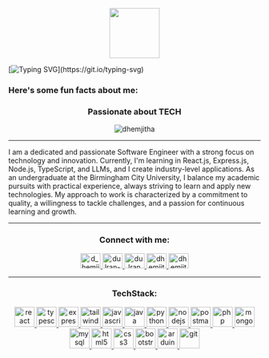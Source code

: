 <p align="center"><picture><img src = "https://github.com/7oSkaaa/7oSkaaa/blob/main/Images/about_me.gif?raw=true" width = 100px></picture></p>

[![Typing SVG](https://readme-typing-svg.herokuapp.com?&color=7AF79A&size=30&lines=Hey!+I'm+Dulran+Hemjitha+!;Welcome+to+My+Profile.;)](https://git.io/typing-svg)
<h3> Here's some fun facts about me: </h3>
<h3 align="center">Passionate about TECH</h3>

<p align="center">
  <img src="https://komarev.com/ghpvc/?username=dhemjitha&label=Profile%20views&color=0e75b6&style=flat" alt="dhemjitha" />
</p>

---

I am a dedicated and passionate Software Engineer with a strong focus on technology and innovation. Currently, I'm learning in React.js, Express.js, Node.js, TypeScript, and LLMs, and I create industry-level applications. As an undergraduate at the Birmingham City University, I balance my academic pursuits with practical experience, always striving to learn and apply new technologies. My approach to work is characterized by a commitment to quality, a willingness to tackle challenges, and a passion for continuous learning and growth.

---

<h3 align="center">Connect with me:</h3>
<p align="center">
  <a href="https://twitter.com/dhemjitha" target="blank">
    <img src="https://github.com/Scar1109/skill-icons/blob/main/icons/Twitter.svg" alt="d_hemjitha" height="30" width="40" />
  </a>
  <a href="https://linkedin.com/in/dulran-hemjitha" target="blank">
    <img src="https://github.com/Scar1109/skill-icons/blob/main/icons/LinkedIn.svg" alt="dulran-hemjitha" height="30" width="40" />
  </a>
  <a href="https://fb.com/dulran hemjitha" target="blank">
    <img src="https://raw.githubusercontent.com/rahuldkjain/github-profile-readme-generator/master/src/images/icons/Social/facebook.svg" alt="dulran hemjitha" height="30" width="40" />
  </a>
  <a href="https://instagram.com/dhemjitha" target="blank">
    <img src="https://github.com/Scar1109/skill-icons/blob/main/icons/Instagram.svg" alt="dhemjitha" height="30" width="40" />
  </a>
  <a href="https://www.youtube.com/c/dhemjitha" target="blank">
    <img src="https://raw.githubusercontent.com/rahuldkjain/github-profile-readme-generator/master/src/images/icons/Social/youtube.svg" alt="dhemjitha" height="30" width="40" />
  </a>
</p>

---

<h3 align="center">TechStack:</h3>
<p align="center">
  <a href="https://reactjs.org/" target="_blank" rel="noreferrer">
    <img src="https://github.com/Scar1109/skill-icons/blob/main/icons/React-Light.svg" alt="react" width="40" height="40"/>
  </a>
  
  <a href="https://www.typescriptlang.org/" target="_blank" rel="noreferrer">
    <img src="https://github.com/Scar1109/skill-icons/blob/main/icons/TypeScript.svg" alt="typescript" width="40" height="40"/>
  </a>
  
  <a href="https://expressjs.com" target="_blank" rel="noreferrer">
    <img src="https://github.com/Scar1109/skill-icons/blob/main/icons/ExpressJS-Light.svg" alt="express" width="40" height="40"/>
  </a>

  <a href="https://tailwindcss.com/" target="_blank" rel="noreferrer">
    <img src="https://github.com/Scar1109/skill-icons/blob/main/icons/TailwindCSS-Dark.svg" alt="tailwind" width="40" height="40"/>
  </a>
  
  <a href="https://developer.mozilla.org/en-US/docs/Web/JavaScript" target="_blank" rel="noreferrer">
    <img src="https://github.com/Scar1109/skill-icons/blob/main/icons/JavaScript.svg" alt="javascript" width="40" height="40"/>
  </a>
  
  <a href="https://www.java.com" target="_blank" rel="noreferrer">
    <img src="https://github.com/Scar1109/skill-icons/blob/main/icons/Java-Light.svg" alt="java" width="40" height="40"/>
  </a>

  <a href="https://www.python.org/" target="_blank" rel="noreferrer">
    <img src="https://github.com/Scar1109/skill-icons/blob/main/icons/Python-Dark.svg" alt="python" width="40" height="40"/>
  </a>
  
  <a href="https://nodejs.org" target="_blank" rel="noreferrer">
    <img src="https://github.com/Scar1109/skill-icons/blob/main/icons/NodeJS-Dark.svg" alt="nodejs" width="40" height="40"/>
  </a>

  <a href="https://postman.com" target="_blank" rel="noreferrer"> 
    <img src="https://github.com/Scar1109/skill-icons/blob/main/icons/Postman.svg" alt="postman" width="40" height="40"/> 
  </a>

  <a href="https://www.php.net" target="_blank" rel="noreferrer">
    <img src="https://github.com/Scar1109/skill-icons/blob/main/icons/PHP-Light.svg" alt="php" width="40" height="40"/>
  </a>
  
  <a href="https://www.mongodb.com/" target="_blank" rel="noreferrer">
    <img src="https://github.com/Scar1109/skill-icons/blob/main/icons/MongoDB.svg" alt="mongodb" width="40" height="40"/>
  </a>
  
  <a href="https://www.mysql.com/" target="_blank" rel="noreferrer">
    <img src="https://github.com/Scar1109/skill-icons/blob/main/icons/MySQL-Light.svg" alt="mysql" width="40" height="40"/>
  </a>
  

 <a href="https://www.w3.org/html/" target="_blank" rel="noreferrer">
    <img src="https://github.com/Scar1109/skill-icons/blob/main/icons/HTML.svg" alt="html5" width="40" height="40"/>
  </a>

  <a href="https://www.w3schools.com/css/" target="_blank" rel="noreferrer">
    <img src="https://github.com/Scar1109/skill-icons/blob/main/icons/CSS.svg" alt="css3" width="40" height="40"/>
  </a>

  <a href="https://getbootstrap.com" target="_blank" rel="noreferrer"> 
    <img src="https://github.com/Scar1109/skill-icons/blob/main/icons/Bootstrap.svg" alt="bootstrap" width="40" height="40"/> 
  </a>

  <a href="https://www.arduino.cc/" target="_blank" rel="noreferrer"> 
    <img src="https://github.com/Scar1109/skill-icons/blob/main/icons/Arduino.svg" alt="arduino" width="40" height="40"/> 
  </a>

  <a href="https://git-scm.com/" target="_blank" rel="noreferrer"> 
    <img src="https://github.com/Scar1109/skill-icons/blob/main/icons/Git.svg" alt="git" width="40" height="40"/> 
  </a>
  
</p>
